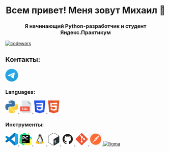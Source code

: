 <h1 align="center">Всем привет! Меня зовут Михаил 👋</h1>
<h3 align="center">Я начинающий Python-разработчик и студент Яндекс.Практикум</h3>

[![codewars](https://www.codewars.com/users/Straga33/badges/small)](https://www.codewars.com/users/Straga33)

## Контакты:
<p align="left">
<a href="https://t.me/straga333" target="blank"><img align="center" src="https://github.com/Straga33/straga33/blob/main/icons/Telegram.svg" alt="baskovmichail" height="40" width="40" /></a>
</p>

### Languages:
<p align="left">
<a href="https://www.python.org" target="_blank" rel="noreferrer"> <img src="https://github.com/Straga33/straga33/blob/main/icons/python.svg" alt="python" width="40" height="40"/> </a>
<a href="https://www.iso.org/standard/63555.html" target="_blank" rel="noreferrer"> <img src="https://github.com/Straga33/straga33/blob/main/icons/SQL2.png" alt="python" width="40" height="40"/> </a>
<a href="https://www.w3schools.com/css/" target="_blank" rel="noreferrer"> <img src="https://github.com/Straga33/straga33/blob/main/icons/CSS3.svg" alt="css3" width="40" height="40"/> </a> 
<a href="https://www.w3.org/html/" target="_blank" rel="noreferrer"> <img src="https://github.com/Straga33/straga33/blob/main/icons/HTML5.svg" alt="html5" width="40" height="40"/> </a>
</p>

### Инструменты:
<p align="left">
<a href="https://code.visualstudio.com/" target="_blank" rel="noreferrer"> <img src="https://github.com/Straga33/straga33/blob/main/icons/VS-code.svg" alt="git" width="40" height="40"/> </a>
<a href="https://www.jetbrains.com/pycharm/" target="_blank" rel="noreferrer"> <img src="https://github.com/Straga33/straga33/blob/main/icons/PyCharm.svg" alt="git" width="40" height="40"/> </a>
<a href="https://www.linux.org/" target="_blank" rel="noreferrer"> <img src="https://github.com/Straga33/straga33/blob/main/icons/flat_linux.svg" alt="linux" width="40" height="40"/> </a> 
<a href="http://www.gnu.org/software/bash/" target="_blank" rel="noreferrer"> <img src="https://github.com/Straga33/straga33/blob/main/icons/Bash.svg" alt="git" width="40" height="40"/> </a>
<a href="https://github.com/" target="_blank" rel="noreferrer"> <img src="https://github.com/Straga33/straga33/blob/main/icons/Github.png" alt="git" width="40" height="40"/> </a>
<a href="https://git-scm.com/" target="_blank" rel="noreferrer"> <img src="https://github.com/Straga33/straga33/blob/main/icons/git.svg" alt="git" width="40" height="40"/> </a> 
<a href="https://www.postman.com/" target="_blank" rel="noreferrer"> <img src="https://github.com/Straga33/straga33/blob/main/icons/postman.png" alt="git" width="40" height="40"/> </a>
<a href="https://www.figma.com/" target="_blank" rel="noreferrer"> <img src="https://raw.githubusercontent.com/daniilshat/daniilshat/2d7eafe5250314b3d422c86b35de062e0f1f5178/icons/figma.svg" alt="figma" width="30" height="40"/> </a> 
</p>

